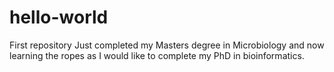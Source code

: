 # hello-world
First repository 
Just completed my Masters degree in Microbiology and now learning the ropes as I would like to complete my PhD in bioinformatics.
